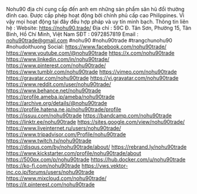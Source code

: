 Nohu90 địa chỉ cung cấp đến anh em những sản phẩm săn hũ đổi thưởng đỉnh cao.
Được cấp phép hoạt động bởi chính phủ cấp cao Philippines.
Vì vậy mọi hoạt động tại đây đều hợp pháp và uy tín minh bạch.
Thông tin liên hệ :
Website: https://nohu90.trade/
Địa chỉ : 59C Đ. Tân Sơn, Phường 15, Tân Bình, Hồ Chí Minh, Việt Nam
SĐT : 0972857819
Email : nohu90trade@gmail.com
#nohu90 #nohu90trade #trangchunohu90 #nohudoithuong
Social:
https://www.facebook.com/nohu90trade/
https://www.youtube.com/@nohu90trade
https://x.com/nohu90trade
https://www.linkedin.com/in/nohu90trade/
https://www.pinterest.com/nohu90trade/
https://www.tumblr.com/nohu90trade
https://vimeo.com/nohu90trade
https://gravatar.com/nohu90trade
https://vi.gravatar.com/nohu90trade
https://www.reddit.com/user/nohu90trade/
https://www.behance.net/nohu90trade
https://profile.ameba.jp/ameba/nohu90trade
https://archive.org/details/@nohu90trade
https://profile.hatena.ne.jp/nohu90trade/profile
https://issuu.com/nohu90trade
https://bandcamp.com/nohu90trade
https://linktr.ee/nohu90trade
https://sites.google.com/view/nohu90trade/
https://www.liveinternet.ru/users/nohu90trade/
https://www.tripadvisor.com/Profile/nohu90trade
https://www.twitch.tv/nohu90trade
https://disqus.com/by/nohu90trade/about/
https://rebrand.ly/nohu90trade
https://www.kickstarter.com/profile/nohu90trade/about
https://500px.com/p/nohu90trade
https://hub.docker.com/u/nohu90trade
https://ko-fi.com/nohu90trade
https://vws.vektor-inc.co.jp/forums/users/nohu90trade
https://www.mixcloud.com/nohu90trade/
https://it.pinterest.com/nohu90trade
